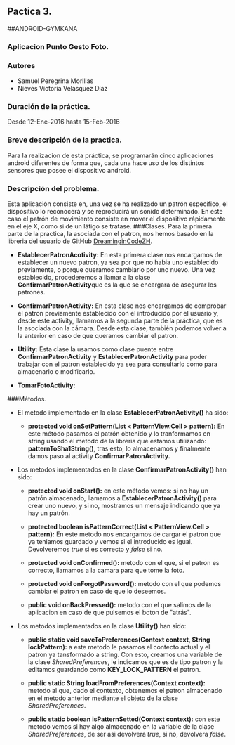 ## Pactica 3.
##ANDROID-GYMKANA
### Aplicacion Punto Gesto Foto.
### Autores
* Samuel Peregrina Morillas
* Nieves Victoria Velásquez Díaz

### Duración de la práctica.
Desde 12-Ene-2016 hasta 15-Feb-2016

### Breve descripción de la practica.
Para la realizacion de esta práctica, se programarán cinco aplicaciones android diferentes de forma que, cada una hace uso de los distintos sensores que posee el dispositivo android.
### Descripción del problema.
Esta aplicación consiste en, una vez se ha realizado un patrón específico, el dispositivo lo reconocerá y se reproducirá un sonido determinado. En este caso el patrón de movimiento consiste en mover el dispositivo rápidamente en el eje X, como si de un látigo se tratase.
###Clases.
Para la primera parte de la practica, la asociada con el patron, nos hemos basado en la libreria del usuario de GitHub [DreaminginCodeZH](https://github.com/DreaminginCodeZH/PatternLock).

* **EstablecerPatronAcotivity:** En esta primera clase nos encargamos de establecer un nuevo patron, ya sea por que no habia uno establecido previamente, o porque queramos cambiarlo por uno nuevo. Una vez establecido, procederemos a llamar a la clase **ConfirmarPatronActivity**que es la que se encargara de asegurar los patrones.

* **ConfirmarPatronActivity:** En esta clase nos encargamos de comprobar el patron previamente establecido con el introducido por el usuario y, desde este activity, llamamos a la segunda parte de la práctica, que es la asociada con la cámara. Desde esta clase, también podemos volver a la anterior en caso de que queramos cambiar el patron.
* **Utility:** Esta clase la usamos como clase puente entre **ConfirmarPatronActivity** y **EstablecerPatronActivity** para poder trabajar con el patron establecido ya sea para consultarlo como para almacenarlo o modificarlo.

* **TomarFotoActivity:**

###Métodos.
* El metodo implementado en la clase **EstablecerPatronActivity()** ha sido:
	
	* **protected void onSetPattern(List < PatternView.Cell \> pattern):** En este método pasamos el patrón obtenido y lo tranformamos en string usando el metodo de la libreria que estamos utilizando: **patternToSha1String()**, tras esto, lo almacenamos y finalmente damos paso al activity **ConfirmarPatronActivity.**

*  Los metodos implementados en la clase **ConfirmarPatronActivity()** han sido:
	*	**protected void onStart():** en este método vemos: si no hay un patrón almacenado, llamamos a **EstablecerPatronActivity()** para crear uno nuevo, y si no, mostramos un mensaje indicando que ya hay un patrón.

	* **protected boolean isPatternCorrect(List < PatternView.Cell \> pattern):** En este metodo nos encargamos de cargar el patron que ya teniamos guardado y vemos si el introducido es igual. Devolveremos *true* si es correcto y *false* si no.
	
	* **protected void onConfirmed():** metodo con el que, si el patron es correcto, llamamos a la camara para que tome la foto.

	* **protected void onForgotPassword():** metodo con el que podemos cambiar el patron en caso de que lo deseemos.

	* **public void onBackPressed():** metodo con el que salimos de la aplicacion en caso de que pulsemos el boton de "atrás".

* Los metodos implementados en la clase **Utility()** han sido:
	* **public static void saveToPreferences(Context context, String lockPattern):** a este metodo le pasamos el contecto actual y el patron ya tansformado a string. Con esto, creamos una variable de la clase *SharedPreferences*, le indicamos que es de tipo patron y la editamos guardando  como **KEY_LOCK_PATTERN** el patron.
	
	* **public static String loadFromPreferences(Context context):** metodo al que, dado el contexto, obtenemos el patron almacenado en el metodo anterior mediante el objeto de la clase *SharedPreferences*.
	
	* **public static boolean isPatternSetted(Context context):** con este metodo vemos si hay algo almacenado en la variable de la clase *SharedPreferences*, de ser asi devolvera *true*, si no, devolvera *false*.


